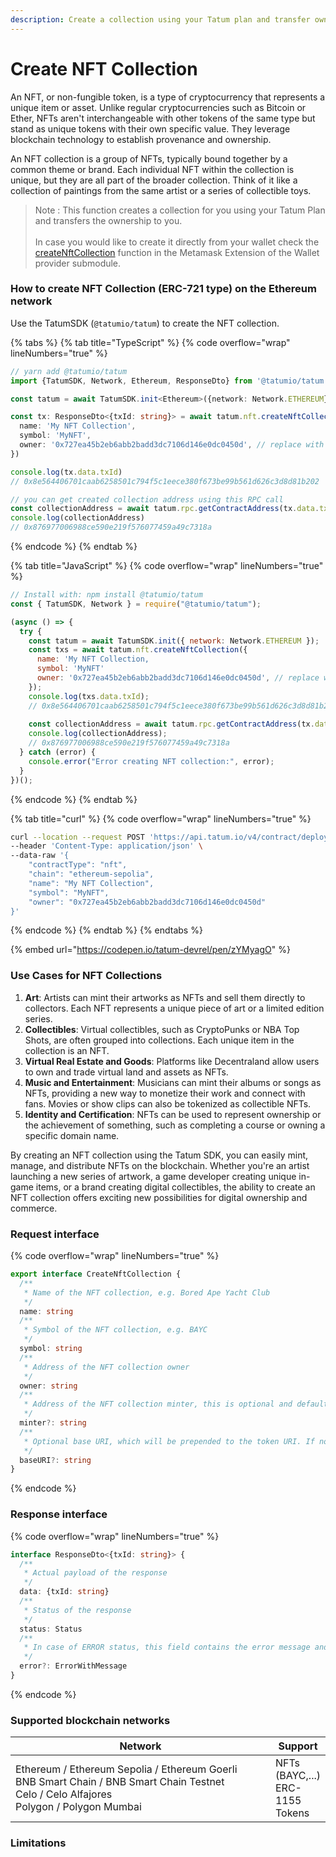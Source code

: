 ```yaml
---
description: Create a collection using your Tatum plan and transfer ownership to you
---
```


# Create NFT Collection

An NFT, or non-fungible token, is a type of cryptocurrency that represents a unique item or asset. Unlike regular cryptocurrencies such as Bitcoin or Ether, NFTs aren't interchangeable with other tokens of the same type but stand as unique tokens with their own specific value. They leverage blockchain technology to establish provenance and ownership.

An NFT collection is a group of NFTs, typically bound together by a common theme or brand. Each individual NFT within the collection is unique, but they are all part of the broader collection. Think of it like a collection of paintings from the same artist or a series of collectible toys.

> Note : This function creates a collection for you using your Tatum Plan and transfers the ownership to you.\
> \
> In case you would like to create it directly from your wallet check the [createNftCollection](../wallet-provider/metamask/create-your-nft-collection.md) function in the Metamask Extension of the Wallet provider submodule.

### How to create NFT Collection (ERC-721 type) on the Ethereum network

Use the TatumSDK (`@tatumio/tatum`) to create the NFT collection.

{% tabs %}
{% tab title="TypeScript" %}
{% code overflow="wrap" lineNumbers="true" %}
```typescript
// yarn add @tatumio/tatum
import {TatumSDK, Network, Ethereum, ResponseDto} from '@tatumio/tatum'

const tatum = await TatumSDK.init<Ethereum>({network: Network.ETHEREUM})

const tx: ResponseDto<{txId: string}> = await tatum.nft.createNftCollection({
  name: 'My NFT Collection',
  symbol: 'MyNFT',
  owner: '0x727ea45b2eb6abb2badd3dc7106d146e0dc0450d', // replace with your address
})

console.log(tx.data.txId)
// 0x8e564406701caab6258501c794f5c1eece380f673be99b561d626c3d8d81b202

// you can get created collection address using this RPC call
const collectionAddress = await tatum.rpc.getContractAddress(tx.data.txId)
console.log(collectionAddress)
// 0x876977006988ce590e219f576077459a49c7318a
```
{% endcode %}
{% endtab %}

{% tab title="JavaScript" %}
{% code overflow="wrap" lineNumbers="true" %}
```javascript
// Install with: npm install @tatumio/tatum
const { TatumSDK, Network } = require("@tatumio/tatum");

(async () => {
  try {
    const tatum = await TatumSDK.init({ network: Network.ETHEREUM });
    const txs = await tatum.nft.createNftCollection({
      name: 'My NFT Collection,
      symbol: 'MyNFT'
      owner: '0x727ea45b2eb6abb2badd3dc7106d146e0dc0450d', // replace with your address
    });
    console.log(txs.data.txId);
    // 0x8e564406701caab6258501c794f5c1eece380f673be99b561d626c3d8d81b202
    
    const collectionAddress = await tatum.rpc.getContractAddress(tx.data.txId);
    console.log(collectionAddress);
    // 0x876977006988ce590e219f576077459a49c7318a
  } catch (error) {
    console.error("Error creating NFT collection:", error);
  }
})();
```
{% endcode %}
{% endtab %}

{% tab title="curl" %}
{% code overflow="wrap" lineNumbers="true" %}
```bash
curl --location --request POST 'https://api.tatum.io/v4/contract/deploy' \
--header 'Content-Type: application/json' \
--data-raw '{
    "contractType": "nft",
    "chain": "ethereum-sepolia",
    "name": "My NFT Collection",
    "symbol": "MyNFT",
    "owner": "0x727ea45b2eb6abb2badd3dc7106d146e0dc0450d"
}'
```
{% endcode %}
{% endtab %}
{% endtabs %}

{% embed url="https://codepen.io/tatum-devrel/pen/zYMyagO" %}

### Use Cases for NFT Collections

1. **Art**: Artists can mint their artworks as NFTs and sell them directly to collectors. Each NFT represents a unique piece of art or a limited edition series.
2. **Collectibles**: Virtual collectibles, such as CryptoPunks or NBA Top Shots, are often grouped into collections. Each unique item in the collection is an NFT.
3. **Virtual Real Estate and Goods**: Platforms like Decentraland allow users to own and trade virtual land and assets as NFTs.
4. **Music and Entertainment**: Musicians can mint their albums or songs as NFTs, providing a new way to monetize their work and connect with fans. Movies or show clips can also be tokenized as collectible NFTs.
5. **Identity and Certification**: NFTs can be used to represent ownership or the achievement of something, such as completing a course or owning a specific domain name.

By creating an NFT collection using the Tatum SDK, you can easily mint, manage, and distribute NFTs on the blockchain. Whether you're an artist launching a new series of artwork, a game developer creating unique in-game items, or a brand creating digital collectibles, the ability to create an NFT collection offers exciting new possibilities for digital ownership and commerce.

### Request interface

{% code overflow="wrap" lineNumbers="true" %}
```typescript
export interface CreateNftCollection {
  /**
   * Name of the NFT collection, e.g. Bored Ape Yacht Club
   */
  name: string
  /**
   * Symbol of the NFT collection, e.g. BAYC
   */
  symbol: string
  /**
   * Address of the NFT collection owner
   */
  owner: string
  /**
   * Address of the NFT collection minter, this is optional and defaults to the owner address
   */
  minter?: string
  /**
   * Optional base URI, which will be prepended to the token URI. If not specified, the token should be minted with the URI
   */
  baseURI?: string
}
```
{% endcode %}

### Response interface

{% code overflow="wrap" lineNumbers="true" %}
```typescript
interface ResponseDto<{txId: string}> {
  /**
   * Actual payload of the response
   */
  data: {txId: string}
  /**
   * Status of the response
   */
  status: Status
  /**
   * In case of ERROR status, this field contains the error message and detailed description
   */
  error?: ErrorWithMessage
}
```
{% endcode %}

### Supported blockchain networks

<table><thead><tr><th width="417">Network</th><th>Support</th></tr></thead><tbody><tr><td>Ethereum / Ethereum Sepolia / Ethereum Goerli<br>BNB Smart Chain / BNB Smart Chain Testnet<br>Celo / Celo Alfajores<br>Polygon / Polygon Mumbai</td><td>NFTs (BAYC,...)<br>ERC-1155 Tokens</td></tr></tbody></table>

### Limitations

